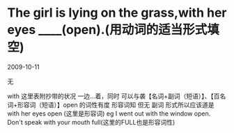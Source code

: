 # The girl is lying on the grass,with her eyes ____(open).(用动词的适当形式填空)
2009-10-11


无


with 这里表附抄带的状况 一边…着，同时 可以与袭【名词+副词（短语）】、【百名词+形容词（短语）】open 的词性有度 形容词知 但无 副词 形式所以应该道是 with her eyes open (这里是形容词) eg I went out with the window open.   Don't speak with your mouth full(这里的FULL也是形容词性)
